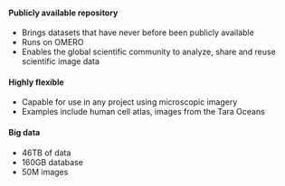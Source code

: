 #### Publicly available repository 
- Brings datasets that have never before been publicly available
- Runs on OMERO 
- Enables the global scientific community to analyze, share and reuse scientific image data

#### Highly flexible 
- Capable for use in any project using microscopic imagery
- Examples include human cell atlas, images from the Tara Oceans 

#### Big data
- 46TB of data
- 160GB database
- 50M images

